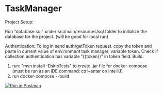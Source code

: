 # TaskManager

Project Setup:

Run "database.sql" under src/main/resources/sql folder to initialize the database for the project. (will be good for local run) 

Authentication:
To log in send auth/getToken request. copy the token and paste in current value of environment task manager, variable token. Check if collection authentication has variable "{{token}}" in token field.
Build: 
1. run: "mvn install -DskipTests" to create .jar file for docker-compose (must be run as an IDE command: ctrl+enter on intelliJ) 
2. run docker-compose --build

[![Run in Postman](https://run.pstmn.io/button.svg)](https://app.getpostman.com/run-collection/bba815191c2ff166d45f#?env%5BTask-manager%5D=W3sia2V5IjoidG9rZW4iLCJ2YWx1ZSI6IiIsImVuYWJsZWQiOnRydWV9XQ==)